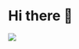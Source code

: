 # Hi there 👋
<img display="flex" align-content="center" src ="https://github-readme-stats.vercel.app/api/top-langs/?username=LaurentiuALI&hide=makefile,cmake&layout=compact&theme=bear"/>

